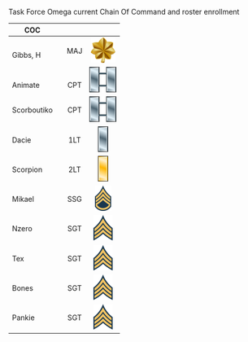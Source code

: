 Task Force Omega current Chain Of Command and roster enrollment

| COC         | |      | |
| ----------- |-|:----:| :-: |
| </br>Gibbs, H    | | MAJ  | ![](assets/images/Ranks/small/Major.png)|
| </br>Animate     | | </br>CPT  | ![](assets/images/Ranks/small/Captain.png)|
| Scorboutiko | | CPT  | ![](assets/images/Ranks/small/Captain.png)|
| Dacie       | | 1LT  | ![](assets/images/Ranks/small/Firstlieutenant.png)|
| Scorpion    | | 2LT  | ![](assets/images/Ranks/small/Secondlieutanant.png)|
| Mikael      | | SSG  | ![](assets/images/Ranks/small/Staffsergeant.png)|
| Nzero       | | SGT  | ![](assets/images/Ranks/small/sergeant.png)|
| Tex         | | SGT  | ![](assets/images/Ranks/small/sergeant.png)|
| Bones       | | SGT  | ![](assets/images/Ranks/small/sergeant.png)|
| Pankie      | | SGT  | ![](assets/images/Ranks/small/sergeant.png)|